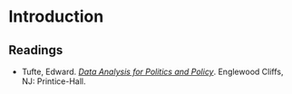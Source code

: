# Introduction

## Readings

 - Tufte, Edward. [*Data Analysis for Politics and Policy*](https://https://www.edwardtufte.com/book/data-analysis-for-politics-and-policy/). Englewood Cliffs, NJ: Printice-Hall.